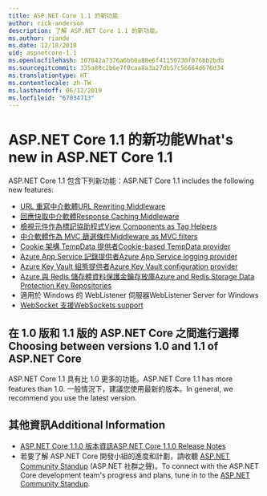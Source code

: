 ```yaml
---
title: ASP.NET Core 1.1 的新功能
author: rick-anderson
description: 了解 ASP.NET Core 1.1 的新功能。
ms.author: riande
ms.date: 12/18/2018
uid: aspnetcore-1.1
ms.openlocfilehash: 167842a7376a6bb0a88e6f41159730f076bb2bdb
ms.sourcegitcommit: 335a88c1b6e7f0caa8a3a27db57c56664d676d34
ms.translationtype: HT
ms.contentlocale: zh-TW
ms.lasthandoff: 06/12/2019
ms.locfileid: "67034713"
---
```

# <a name="whats-new-in-aspnet-core-11"></a><span data-ttu-id="d0180-103">ASP.NET Core 1.1 的新功能</span><span class="sxs-lookup"><span data-stu-id="d0180-103">What's new in ASP.NET Core 1.1</span></span>

<span data-ttu-id="d0180-104">ASP.NET Core 1.1 包含下列新功能：</span><span class="sxs-lookup"><span data-stu-id="d0180-104">ASP.NET Core 1.1 includes the following new features:</span></span>

- [<span data-ttu-id="d0180-105">URL 重寫中介軟體</span><span class="sxs-lookup"><span data-stu-id="d0180-105">URL Rewriting Middleware</span></span>](xref:fundamentals/url-rewriting)
- [<span data-ttu-id="d0180-106">回應快取中介軟體</span><span class="sxs-lookup"><span data-stu-id="d0180-106">Response Caching Middleware</span></span>](xref:performance/caching/middleware)
- [<span data-ttu-id="d0180-107">檢視元件作為標記協助程式</span><span class="sxs-lookup"><span data-stu-id="d0180-107">View Components as Tag Helpers</span></span>](xref:mvc/views/view-components#invoking-a-view-component-as-a-tag-helper)
- [<span data-ttu-id="d0180-108">中介軟體作為 MVC 篩選條件</span><span class="sxs-lookup"><span data-stu-id="d0180-108">Middleware as MVC filters</span></span>](xref:mvc/controllers/filters#using-middleware-in-the-filter-pipeline)
- [<span data-ttu-id="d0180-109">Cookie 架構 TempData 提供者</span><span class="sxs-lookup"><span data-stu-id="d0180-109">Cookie-based TempData provider</span></span>](xref:fundamentals/app-state#tempdata)
- [<span data-ttu-id="d0180-110">Azure App Service 記錄提供者</span><span class="sxs-lookup"><span data-stu-id="d0180-110">Azure App Service logging provider</span></span>](xref:fundamentals/logging/index#azure-app-service-provider)
- [<span data-ttu-id="d0180-111">Azure Key Vault 組態提供者</span><span class="sxs-lookup"><span data-stu-id="d0180-111">Azure Key Vault configuration provider</span></span>](xref:security/key-vault-configuration)
- [<span data-ttu-id="d0180-112">Azure 與 Redis 儲存體資料保護金鑰存放庫</span><span class="sxs-lookup"><span data-stu-id="d0180-112">Azure and Redis Storage Data Protection Key Repositories</span></span>](xref:security/data-protection/implementation/key-storage-providers)
- <span data-ttu-id="d0180-113">適用於 Windows 的 WebListener 伺服器</span><span class="sxs-lookup"><span data-stu-id="d0180-113">WebListener Server for Windows</span></span>
- [<span data-ttu-id="d0180-114">WebSocket 支援</span><span class="sxs-lookup"><span data-stu-id="d0180-114">WebSockets support</span></span>](xref:fundamentals/websockets)

## <a name="choosing-between-versions-10-and-11-of-aspnet-core"></a><span data-ttu-id="d0180-115">在 1.0 版和 1.1 版的 ASP.NET Core 之間進行選擇</span><span class="sxs-lookup"><span data-stu-id="d0180-115">Choosing between versions 1.0 and 1.1 of ASP.NET Core</span></span>

<span data-ttu-id="d0180-116">ASP.NET Core 1.1 具有比 1.0 更多的功能。</span><span class="sxs-lookup"><span data-stu-id="d0180-116">ASP.NET Core 1.1 has more features than 1.0.</span></span> <span data-ttu-id="d0180-117">一般情況下，建議您使用最新的版本。</span><span class="sxs-lookup"><span data-stu-id="d0180-117">In general, we recommend you use the latest version.</span></span>

## <a name="additional-information"></a><span data-ttu-id="d0180-118">其他資訊</span><span class="sxs-lookup"><span data-stu-id="d0180-118">Additional Information</span></span>

- [<span data-ttu-id="d0180-119">ASP.NET Core 1.1.0 版本資訊</span><span class="sxs-lookup"><span data-stu-id="d0180-119">ASP.NET Core 1.1.0 Release Notes</span></span>](https://github.com/aspnet/Home/releases/tag/1.1.0)
- <span data-ttu-id="d0180-120">若要了解 ASP.NET Core 開發小組的進度和計劃，請收聽 [ASP.NET Community Standup](https://live.asp.net/) (ASP.NET 社群之聲)。</span><span class="sxs-lookup"><span data-stu-id="d0180-120">To connect with the ASP.NET Core development team's progress and plans, tune in to the [ASP.NET Community Standup](https://live.asp.net/).</span></span>
